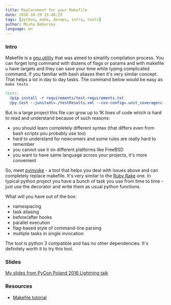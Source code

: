 ```yaml
---
title: Replacement for your Makefile
date: 2016-10-19 15:48:23
tags: [python, make, devops, infra, tools]
author: Misha Behersky
language: en
---
```


### Intro

Makefile is a [gnu utility](https://www.gnu.org/software/make/manual/make.html) that was aimed to simplify compilation process. You can forget long command with dozens of flags or params and with makefile u have targets and they can save your time while typing complicated command. If you familiar with bash aliases then it's very similar concept. That helps a lot in day to day tasks. The command below would be easy as `make tests`

```makefile
tests:
  @pip install -r requirements/test-requirements.txt
  @py.test --junitxml=./testResults.xml --cov-config=.unit_coveragerc --cov-report xml --cov ./ test/
```

But in a large project this file can grow up to 1K lines of code which is hard to read and understand because of such reasons:

* you should learn completely different syntax (that differs even from bash scripts you probably use too)
* hard to understand for newcomers and some rules are really hard to remember
* you cannot use it on different platforms like FreeBSD
* you want to have same language across your projects, it's more convenient

So, meet [pyinvoke](http://www.pyinvoke.org) - a tool that helps you deal with issues above and can completely replace makefile. It's very similar to the [Ruby Rake](https://github.com/ruby/rake) one.
In typical python project you have a bunch of task you use from time to time - just use the decorator and write them as usual python functions.

What will you have out of the box:

* namespacing
* task aliasing
* before/after hooks
* parallel execution
* flag-based style of command-line parsing
* multiple tasks in single invocation

The tool is python 3 compatible and has no other dependencies. It's definitely worth it to try this tool.

### Slides

[My slides from PyCon Poland 2016 Lightning talk](https://www.slideshare.net/MishaBehersky/pyinvoke-you-replacement-for-makefiles)

### Resources

* [Makefile tutorial](http://medium.com/@tomchentw/makefile-to-automate-things-304ce6779bf)
